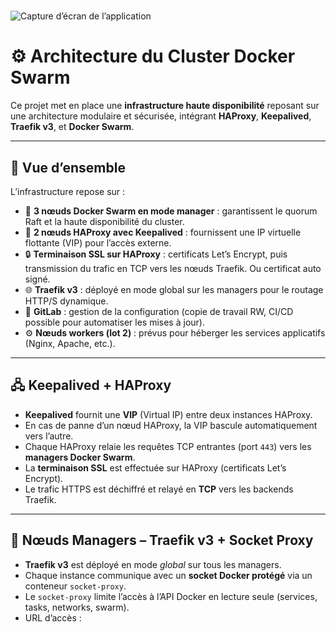 #


![Capture d’écran de l’application](Schéma_Architecture.png)

# ⚙️ Architecture du Cluster Docker Swarm

Ce projet met en place une **infrastructure haute disponibilité** reposant sur une architecture modulaire et sécurisée, intégrant **HAProxy**, **Keepalived**, **Traefik v3**, et **Docker Swarm**.

---

## 🧩 Vue d’ensemble

L’infrastructure repose sur :

- 🐳 **3 nœuds Docker Swarm en mode manager** : garantissent le quorum Raft et la haute disponibilité du cluster.
- 🧠 **2 nœuds HAProxy avec Keepalived** : fournissent une IP virtuelle flottante (VIP) pour l’accès externe.
- 🔒 **Terminaison SSL sur HAProxy** : certificats Let’s Encrypt, puis transmission du trafic en TCP vers les nœuds Traefik. Ou certificat auto signé.
- 🌐 **Traefik v3** : déployé en mode global sur les managers pour le routage HTTP/S dynamique.
- 🧰 **GitLab** : gestion de la configuration (copie de travail RW, CI/CD possible pour automatiser les mises à jour).
- ⚙️ **Nœuds workers (lot 2)** : prévus pour héberger les services applicatifs (Nginx, Apache, etc.).

---

## 🖧 Keepalived + HAProxy

- **Keepalived** fournit une **VIP** (Virtual IP) entre deux instances HAProxy.  
- En cas de panne d’un nœud HAProxy, la VIP bascule automatiquement vers l’autre.  
- Chaque HAProxy relaie les requêtes TCP entrantes (port `443`) vers les **managers Docker Swarm**.  
- La **terminaison SSL** est effectuée sur HAProxy (certificats Let’s Encrypt).  
- Le trafic HTTPS est déchiffré et relayé en **TCP** vers les backends Traefik.

---

## 🚢 Nœuds Managers – Traefik v3 + Socket Proxy

- **Traefik v3** est déployé en mode *global* sur tous les managers.
- Chaque instance communique avec un **socket Docker protégé** via un conteneur `socket-proxy`.
- Le `socket-proxy` limite l’accès à l’API Docker en lecture seule (services, tasks, networks, swarm).
- URL d’accès :  
